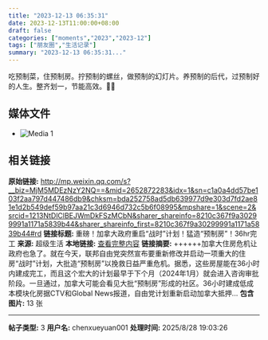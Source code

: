 ```yaml
---
title: "2023-12-13 06:35:31"
date: 2023-12-13T11:00:00+08:00
draft: false
categories: ["moments","2023","2023-12"]
tags: ["朋友圈","生活记录"]
summary: "2023-12-13 06:35:31..."
---
```


吃预制菜，住预制房。拧预制的螺丝，做预制的幻灯片。养预制的后代，过预制好的人生。整齐划一，节能高效。👍🏻

## 媒体文件

- ![Media 1](/Moments/photos/2023-12-13/202312130635310.jpg)

## 相关链接

**原始链接:** http://mp.weixin.qq.com/s?__biz=MjM5MDEzNzY2NQ==&mid=2652872283&idx=1&sn=c1a0a4dd57be103f2aa797d447486db9&chksm=bda252758ad5db639977d9e303d7fd2ae81e1d2b549def59b97aa21c3d6946d732c5b6f08995&mpshare=1&scene=2&srcid=1213NtDlClBEJWmDkFSzMCbN&sharer_shareinfo=8210c367f9a30299991a1171a5839b44&sharer_shareinfo_first=8210c367f9a30299991a1171a5839b44#rd
**链接标题:** 重磅！加拿大政府重启“战时”计划！猛造“预制房”！36hr完工
**来源:** 超级生活
**本地链接:** [查看完整内容](/link_content/2023/12/2023-12-13-1/link_content/)
**链接摘要:** ++++++加拿大住房危机让政府也急了。就在今天，联邦自由党突然宣布要重新修改并启动一项重大的住房“战时”计划，大批造“预制房”以挽救日益严重危机。据悉，这些房屋能在36小时内建成完工，而且这个宏大的计划最早于下个月（2024年1月）就会进入咨询审批阶段。一旦通过，加拿大可能会看见大批“预制房”形成的社区。36小时建成低成本模块化房据CTV和Global News报道，自由党计划重新启动加拿大抵押...
**包含图片:** 13 张

---

**帖子类型:** 3
**用户名:** chenxueyuan001
**处理时间:** 2025/8/28 19:03:26